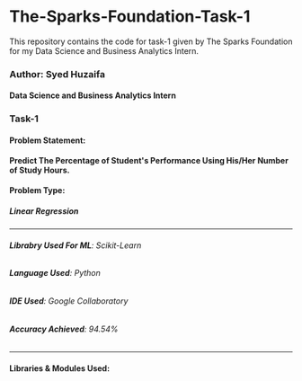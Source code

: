 # The-Sparks-Foundation-Task-1
This repository contains the code for task-1 given by The Sparks Foundation for my Data Science and Business Analytics Intern.
### Author: Syed Huzaifa
#### Data Science and Business Analytics Intern
### Task-1
#### Problem Statement:
**Predict The Percentage of Student's Performance Using His/Her Number of Study Hours.**
#### Problem Type:
##### **Linear Regression**
---
###### **Librabry Used For ML**: *Scikit-Learn*
###### **Language Used**: *Python*
###### **IDE Used**: *Google Collaboratory*
###### **Accuracy Achieved**: *94.54%*
---
#### Libraries & Modules Used:
